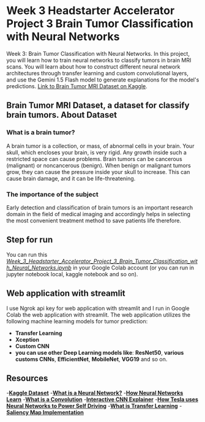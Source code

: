 # Week 3 Headstarter Accelerator Project 3 Brain Tumor Classification with Neural Networks
Week 3: Brain Tumor Classification with Neural Networks.
In this project, you will learn how to train neural networks to classify tumors in brain MRI scans. You will learn about how to construct different neural network architectures through transfer learning and custom convolutional layers, and use the Gemini 1.5 Flash model to generate explanations for the model's predictions.
[Link to Brain Tumor MRI Dataset on Kaggle](https://www.kaggle.com/datasets/masoudnickparvar/brain-tumor-mri-dataset).
## Brain Tumor MRI Dataset, a dataset for classify brain tumors. About Dataset
### What is a brain tumor?
A brain tumor is a collection, or mass, of abnormal cells in your brain. Your skull, which encloses your brain, is very rigid. Any growth inside such a restricted space can cause problems. Brain tumors can be cancerous (malignant) or noncancerous (benign). When benign or malignant tumors grow, they can cause the pressure inside your skull to increase. This can cause brain damage, and it can be life-threatening.
### The importance of the subject
Early detection and classification of brain tumors is an important research domain in the field of medical imaging and accordingly helps in selecting the most convenient treatment method to save patients life therefore.

## Step for run
You can run this [*Week_3_Headstarter_Accelerator_Project_3_Brain_Tumor_Classification_with_Neural_Networks.ipynb*]() in your Google Colab account (or you can run in jupyter notebook local, kaggle notebook and so on).

## Web application with streamlit
I use Ngrok api key for web application with streamlit and I run in Google Colab the web application with streamlit.
The web application utilizes the following machine learning models for tumor prediction:
- **Transfer Learning**
- **Xception**
- **Custom CNN**
- **you can use other Deep Learning models like**: **ResNet50**, **various customs CNNs**, **EfficientNet**, **MobileNet**, **VGG19** and so on.

## Resources

-[**Kaggle Dataset**](https://www.kaggle.com/datasets/masoudnickparvar/brain-tumor-mri-dataset)
-[**What is a Neural Network?**](https://www.youtube.com/watch?v=aircAruvnKk)
-[**How Neural Networks Learn**](https://www.youtube.com/watch?v=IHZwWFHWa-w)
-[**What is a Convolution**](https://www.youtube.com/watch?v=KuXjwB4LzSA)
-[**Interactive CNN Explainer**](https://poloclub.github.io/cnn-explainer/)
-[**How Tesla uses Neural Networks to Power Self Driving**](https://www.youtube.com/watch?v=FnFksQo-yEY)
-[**What is Transfer Learning**](https://builtin.com/data-science/transfer-learning)
-[**Saliency Map Implementation**](https://medium.com/@bijil.subhash/explainable-ai-saliency-maps-89098e230100)









